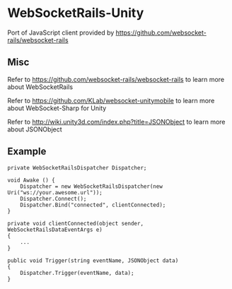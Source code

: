 # WebSocketRails-Unity

Port of JavaScript client provided by https://github.com/websocket-rails/websocket-rails

## Misc

Refer to https://github.com/websocket-rails/websocket-rails to learn more about WebSocketRails

Refer to https://github.com/KLab/websocket-unitymobile to learn more about WebSocket-Sharp for Unity

Refer to http://wiki.unity3d.com/index.php?title=JSONObject to learn more about JSONObject

## Example

```
private WebSocketRailsDispatcher Dispatcher;

void Awake () {
	Dispatcher = new WebSocketRailsDispatcher(new Uri("ws://your.awesome.url"));
	Dispatcher.Connect();
	Dispatcher.Bind("connected", clientConnected);
}

private void clientConnected(object sender, WebSocketRailsDataEventArgs e)
{
	...
}

public void Trigger(string eventName, JSONObject data)
{
    Dispatcher.Trigger(eventName, data);
}

```